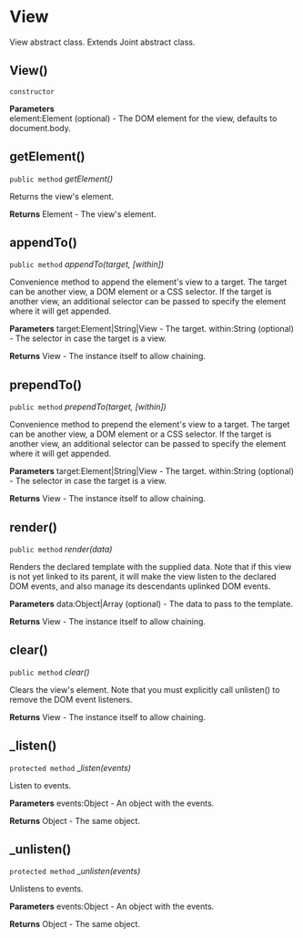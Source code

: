 # View

View abstract class.
Extends Joint abstract class.


## View()
`constructor`

**Parameters**   
element:Element (optional) - The DOM element for the view, defaults to document.body.

## getElement()
`public method` _getElement()_

Returns the view's element.

**Returns**
Element - The view's element.


## appendTo()
`public method` _appendTo(target, [within])_

Convenience method to append the element's view to a target.
The target can be another view, a DOM element or a CSS selector.
If the target is another view, an additional selector can be passed to specify the element where it will get appended.

**Parameters**
target:Element|String|View - The target.
within:String (optional) - The selector in case the target is a view.

**Returns**
View - The instance itself to allow chaining.


## prependTo()
`public method` _prependTo(target, [within])_

Convenience method to prepend the element's view to a target.
The target can be another view, a DOM element or a CSS selector.
If the target is another view, an additional selector can be passed to specify the element where it will get appended.

**Parameters**
target:Element|String|View - The target.
within:String (optional) - The selector in case the target is a view.

**Returns**
View - The instance itself to allow chaining.


## render()
`public method` _render(data)_

Renders the declared template with the supplied data.
Note that if this view is not yet linked to its parent, it will make the view listen to the declared DOM events, and also manage its descendants uplinked DOM events.

**Parameters**
data:Object|Array (optional) - The data to pass to the template.

**Returns**
View - The instance itself to allow chaining.


## clear()
`public method` _clear()_

Clears the view's element.
Note that you must explicitly call unlisten() to remove the DOM event listeners.

**Returns**
View - The instance itself to allow chaining.


## _listen()
`protected method` __listen(events)_

Listen to events.

**Parameters**
events:Object - An object with the events.

**Returns**
Object - The same object.


## _unlisten()
`protected method` __unlisten(events)_

Unlistens to events.

**Parameters**
events:Object - An object with the events.

**Returns**
Object - The same object.
